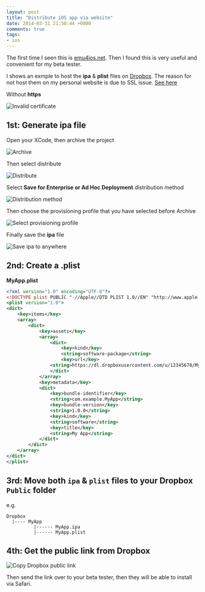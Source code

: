```yaml
---
layout: post
title: "Distribute iOS app via website"
date: 2014-03-31 21:50:44 +0800
comments: true
tags: 
- ios
---
```


The first time I seen this is [emu4ios.net](http://emu4ios.net/). Then I found this is very useful and convenient for my beta tester.

I shows an exmple to host the **ipa** & **plist** files on [Dropbox](https://db.tt/mBV8M1u). The reason for not host them on my personal website is due to SSL issue. [See here](https://discussions.apple.com/message/25140827#25140827)

Without **https**

![Invalid certificate](/images/posts/2014-03-31-distribute-ios-app-via-website/invalid-cert.png)

## 1st: Generate ipa file

Open your XCode, then archive the project

![Archive](/images/posts/2014-03-31-distribute-ios-app-via-website/archive.png)

Then select distribute

![Distribute](/images/posts/2014-03-31-distribute-ios-app-via-website/distribute.png)

Select **Save for Enterprise or Ad Hoc Deployment** distribution method

![Distribution method](/images/posts/2014-03-31-distribute-ios-app-via-website/distribution-method.png)

Then choose the provisioning profile that you have selected before Archive

![Select provisioning profile](/images/posts/2014-03-31-distribute-ios-app-via-website/provisioning-profile-selection.png)

Finally save the **ipa** file

![Save ipa to anywhere](/images/posts/2014-03-31-distribute-ios-app-via-website/save-ipa.png)

## 2nd: Create a .plist

**MyApp.plist**

```xml
<?xml version="1.0" encoding="UTF-8"?>
<!DOCTYPE plist PUBLIC "-//Apple//DTD PLIST 1.0//EN" "http://www.apple.com/DTDs/PropertyList-1.0.dtd">
<plist version="1.0">
<dict>
    <key>items</key>
    <array>
        <dict>
            <key>assets</key>
            <array>
                <dict>
                    <key>kind</key>
                    <string>software-package</string>
                    <key>url</key>
                <string>https://dl.dropboxusercontent.com/u/12345678/MyApp/MyApp.ipa</string>
                </dict>
            </array>
            <key>metadata</key>
            <dict>
                <key>bundle-identifier</key>
                <string>com.example.MyApp</string>
                <key>bundle-version</key>
                <string>1.0.0</string>
                <key>kind</key>
                <string>software</string>
                <key>title</key>
                <string>My App</string>
            </dict>
        </dict>
    </array>
</dict>
</plist>
```

## 3rd: Move both `ipa` & `plist` files to your Dropbox `Public` folder

e.g.

```
Dropbox
  |---- MyApp
          |------ MyApp.ipa
          |------ MyApp.plist
```

## 4th: Get the public link from Dropbox

![Copy Dropbox public link](/images/posts/2014-03-31-distribute-ios-app-via-website/dropbox-public-link.png)

Then send the link over to your beta tester, then they will be able to install via Safari.
